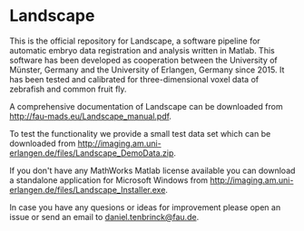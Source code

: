 # Landscape
This is the official repository for Landscape, a software pipeline for automatic embryo data registration and analysis written in Matlab. 
This software has been developed as cooperation between the University of Münster, Germany and the University of Erlangen, Germany since 2015. 
It has been tested and calibrated for three-dimensional voxel data of zebrafish and common fruit fly.

A comprehensive documentation of Landscape can be downloaded from http://fau-mads.eu/Landscape_manual.pdf.

To test the functionality we provide a small test data set which can be downloaded from http://imaging.am.uni-erlangen.de/files/Landscape_DemoData.zip.

If you don't have any MathWorks Matlab license available you can download a standalone application for Microsoft Windows from http://imaging.am.uni-erlangen.de/files/Landscape_Installer.exe.

In case you have any quesions or ideas for improvement please open an issue or send an email to <daniel.tenbrinck@fau.de>.

